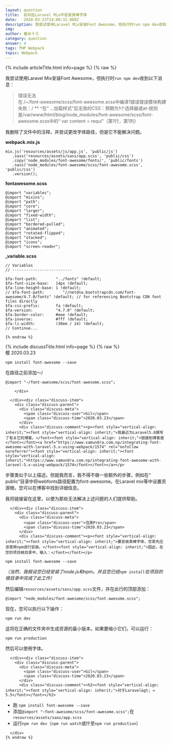 ```yaml
---
layout: question
title:  如何在Laravel Mix中安装真棒字体
date:   2020-03-23T14:00:32.000Z
description: 我尝试使用Laravel Mix安装Font Awesome，但执行时run npm dev收到以下消息：  错误无法  在./~/font-aw...
img: 
author: 番长十三
category: question
answer: 4
tags: PHP Webpack
topic: Webpack
---
```

<div class="article-root">
  <div class="article">
    {% include articleTitle.html info=page %}
    {% raw %}
    <div class="article-content"><p><font style="vertical-align: inherit;"><font style="vertical-align: inherit;">我尝试使用Laravel Mix安装Font Awesome，但执行时</font></font><code>run npm dev</code><font style="vertical-align: inherit;"><font style="vertical-align: inherit;">收到以下消息：</font></font></p>

<blockquote>
  <p><font style="vertical-align: inherit;"><font style="vertical-align: inherit;">错误无法</font></font><br><font style="vertical-align: inherit;"><font style="vertical-align: inherit;">
  在./~/font-awesome/scss/font-awesome.scss中</font><font style="vertical-align: inherit;">编译1错误</font><font style="vertical-align: inherit;">错误模块构建失败：/ ** ^在“ ...加载样式”后无效的CSS：预期为1个选择器或at-规则是/var/www/html/blog/node_modules/font-awesome/scss/font-awesome.scss中的“ var content = requi”（第1行，第1列）</font></font></p>
</blockquote>

<p><font style="vertical-align: inherit;"><font style="vertical-align: inherit;">我删除了文件中的注释，并尝试更改字体路径，但是它不能解决问题。</font></font></p>

<p><strong><font style="vertical-align: inherit;"><font style="vertical-align: inherit;">webpack.mix.js</font></font></strong></p>

<pre><code>mix.js('resources/assets/js/app.js', 'public/js')<font></font>
   .sass('resources/assets/sass/app.scss', 'public/css')<font></font>
   .copy('node_modules/font-awesome/fonts/', 'public/fonts')<font></font>
   .sass('node_modules/font-awesome/scss/font-awesome.scss', 'public/css')<font></font>
   .version();<font></font>
</code></pre>

<p><strong><font style="vertical-align: inherit;"><font style="vertical-align: inherit;">fontawesome.scss</font></font></strong></p>

<pre><code>@import "variables";<font></font>
@import "mixins";<font></font>
@import "path";<font></font>
@import "core";<font></font>
@import "larger";<font></font>
@import "fixed-width";<font></font>
@import "list";<font></font>
@import "bordered-pulled";<font></font>
@import "animated";<font></font>
@import "rotated-flipped";<font></font>
@import "stacked";<font></font>
@import "icons";<font></font>
@import "screen-reader";<font></font>
</code></pre>

<p><strong><font style="vertical-align: inherit;"><font style="vertical-align: inherit;">_variable.scss</font></font></strong></p>

<pre><code>// Variables<font></font>
// --------------------------<font></font>
<font></font>
$fa-font-path:        "../fonts" !default;<font></font>
$fa-font-size-base:   14px !default;<font></font>
$fa-line-height-base: 1 !default;<font></font>
// $fa-font-path:        "//netdna.bootstrapcdn.com/font-awesome/4.7.0/fonts" !default; // for referencing Bootstrap CDN font files directly<font></font>
$fa-css-prefix:       fa !default;<font></font>
$fa-version:          "4.7.0" !default;<font></font>
$fa-border-color:     #eee !default;<font></font>
$fa-inverse:          #fff !default;<font></font>
$fa-li-width:         (30em / 14) !default;<font></font>
// Continue...<font></font>
</code></pre></div>
    {% endraw %}
  </div>

  <div class="discuss-wrapper">
    {% include discussTitle.html info=page %}
    {% raw %}
    <div class="discuss-item">
        <div class="discuss-parent">
          <div class="discuss-meta">
            <span class="discuss-user">樱</span>
            <span class="discuss-time">2020.03.23</span>
          </div>
          <div class="discuss-comment"><pre><code>npm install font-awesome --save
</code></pre>

<p><font style="vertical-align: inherit;"><font style="vertical-align: inherit;">在路径之前添加〜/ </font></font></p>

<pre><code>@import "~/font-awesome/scss/font-awesome.scss";
</code></pre></div>
        </div>
        
      </div><div class="discuss-item">
        <div class="discuss-parent">
          <div class="discuss-meta">
            <span class="discuss-user">Gil</span>
            <span class="discuss-time">2020.03.23</span>
          </div>
          <div class="discuss-comment"><p><font style="vertical-align: inherit;"><font style="vertical-align: inherit;">我最近为Laravel5.6撰写了有关它的博客。</font><font style="vertical-align: inherit;">链接到博客是</font></font><a href="https://www.samundra.com.np/integrating-font-awesome-with-laravel-5.x-using-webpack/1574" rel="nofollow noreferrer"><font style="vertical-align: inherit;"><font style="vertical-align: inherit;">https://www.samundra.com.np/integrating-font-awesome-with-laravel-5.x-using-webpack/1574</font></font></a></p>

<p><font style="vertical-align: inherit;"><font style="vertical-align: inherit;">步骤类似于以上描述。</font><font style="vertical-align: inherit;">但就我而言，我不得不做一些额外的步骤，例如在“ public”目录中将webfonts路径配置为font-awesome。</font><font style="vertical-align: inherit;">在Laravel mix等中设置资源根。您可以在博客中找到详细信息。</font></font></p>

<p><font style="vertical-align: inherit;"><font style="vertical-align: inherit;">我将链接留在这里，以便为那些无法解决上述问题的人们提供帮助。</font></font></p></div>
        </div>
        
      </div><div class="discuss-item">
        <div class="discuss-parent">
          <div class="discuss-meta">
            <span class="discuss-user">泡芙Pro</span>
            <span class="discuss-time">2020.03.23</span>
          </div>
          <div class="discuss-comment"><p><font style="vertical-align: inherit;"><font style="vertical-align: inherit;">要安装真棒字体，您首先应该使用npm进行安装。</font><font style="vertical-align: inherit;">因此，在您的项目根目录中，输入：</font></font></p>

<pre><code>npm install font-awesome --save
</code></pre>

<p><em><font style="vertical-align: inherit;"><font style="vertical-align: inherit;">（当然，我假设您已经安装了node.js和npm。并且您已经</font></font><code>npm install</code><font style="vertical-align: inherit;"><font style="vertical-align: inherit;">在项目的根目录中</font><font style="vertical-align: inherit;">完成</font><font style="vertical-align: inherit;">了此工作）</font></font></em></p>

<p><font style="vertical-align: inherit;"><font style="vertical-align: inherit;">然后编辑</font></font><code>resources/assets/sass/app.scss</code><font style="vertical-align: inherit;"><font style="vertical-align: inherit;">文件，并在此行的顶部添加：</font></font></p>

<pre><code>@import "node_modules/font-awesome/scss/font-awesome.scss";
</code></pre>

<p><font style="vertical-align: inherit;"><font style="vertical-align: inherit;">现在，您可以执行以下操作：</font></font></p>

<pre><code>npm run dev
</code></pre>

<p><font style="vertical-align: inherit;"><font style="vertical-align: inherit;">这将在正确的文件夹中生成资源的最小版本。</font><font style="vertical-align: inherit;">如果要缩小它们，可以运行：</font></font></p>

<pre><code>npm run production
</code></pre>

<p><font style="vertical-align: inherit;"><font style="vertical-align: inherit;">然后可以使用字体。</font></font></p></div>
        </div>
        
      </div><div class="discuss-item">
        <div class="discuss-parent">
          <div class="discuss-meta">
            <span class="discuss-user">Gil</span>
            <span class="discuss-time">2020.03.23</span>
          </div>
          <div class="discuss-comment"><h2><font style="vertical-align: inherit;"><font style="vertical-align: inherit;">对于Laravel&gt; = 5.5</font></font></h2>

<ul>
<li><font style="vertical-align: inherit;"><font style="vertical-align: inherit;">跑 </font></font><code>npm install font-awesome --save</code></li>
<li><font style="vertical-align: inherit;"><font style="vertical-align: inherit;">添加</font></font><code>@import "~font-awesome/scss/font-awesome.scss";</code><font style="vertical-align: inherit;"><font style="vertical-align: inherit;">在</font></font><code>resources/assets/saas/app.scss</code></li>
<li><font style="vertical-align: inherit;"><font style="vertical-align: inherit;">运行</font></font><code>npm run dev</code><font style="vertical-align: inherit;"><font style="vertical-align: inherit;">（</font></font><code>npm run watch</code><font style="vertical-align: inherit;"><font style="vertical-align: inherit;">或什至</font></font><code>npm run production</code><font style="vertical-align: inherit;"><font style="vertical-align: inherit;">）</font></font></li>
</ul></div>
        </div>
        
      </div>
    {% endraw %}
  </div>
<div>
